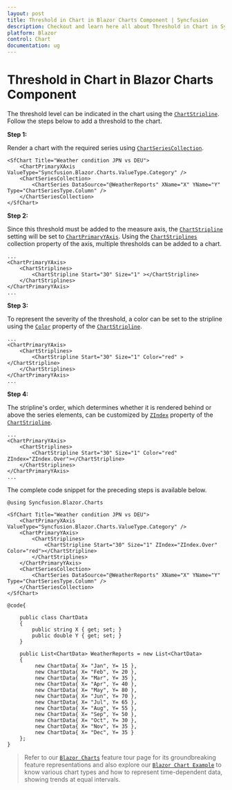 ```yaml
---
layout: post
title: Threshold in Chart in Blazor Charts Component | Syncfusion
description: Checkout and learn here all about Threshold in Chart in Syncfusion Blazor Charts component and more.
platform: Blazor
control: Chart
documentation: ug
---
```


<!-- markdownlint-disable MD036 -->

# Threshold in Chart in Blazor Charts Component

The threshold level can be indicated in the chart using the [`ChartStripline`](https://help.syncfusion.com/cr/blazor/Syncfusion.Blazor.Charts.ChartStripline.html). Follow the steps below to add a threshold to the chart.

**Step 1:**

Render a chart with the required series using [`ChartSeriesCollection`](https://help.syncfusion.com/cr/blazor/Syncfusion.Blazor.Charts.ChartSeriesCollection.html).

```cshtml
<SfChart Title="Weather condition JPN vs DEU">
    <ChartPrimaryXAxis ValueType="Syncfusion.Blazor.Charts.ValueType.Category" />
    <ChartSeriesCollection>
        <ChartSeries DataSource="@WeatherReports" XName="X" YName="Y" Type="ChartSeriesType.Column" />
    </ChartSeriesCollection>
</SfChart>
```

**Step 2:**

Since this threshold must be added to the measure axis, the [`ChartStripline`](https://help.syncfusion.com/cr/blazor/Syncfusion.Blazor.Charts.ChartStripline.html) setting will be set to [`ChartPrimaryYAxis`](https://help.syncfusion.com/cr/blazor/Syncfusion.Blazor.Charts.ChartPrimaryYAxis.html#properties).
Using the [`ChartStriplines`](https://help.syncfusion.com/cr/blazor/Syncfusion.Blazor.Charts.ChartStriplines.html) collection property of the axis, multiple thresholds can be added to a chart.

```cshtml
...
<ChartPrimaryYAxis>
    <ChartStriplines>
        <ChartStripline Start="30" Size="1" ></ChartStripline>
    </ChartStriplines>
</ChartPrimaryYAxis>
... 
```

**Step 3:**

To represent the severity of the threshold, a color can be set to the stripline using the [`Color`](https://help.syncfusion.com/cr/blazor/Syncfusion.Blazor.Charts.ChartCommonStripLines.html#Syncfusion_Blazor_Charts_ChartCommonStripLines_Color) property of the [`ChartStripline`](https://help.syncfusion.com/cr/blazor/Syncfusion.Blazor.Charts.ChartStripline.html). 

```cshtml
...
<ChartPrimaryYAxis>
    <ChartStriplines>
        <ChartStripline Start="30" Size="1" Color="red" ></ChartStripline>
    </ChartStriplines>
</ChartPrimaryYAxis>
... 
```

**Step 4:**

The stripline's order, which determines whether it is rendered behind or above the series elements, can be customized by [`ZIndex`](https://help.syncfusion.com/cr/blazor/Syncfusion.Blazor.Charts.ChartCommonStripLines.html#Syncfusion_Blazor_Charts_ChartCommonStripLines_ZIndex) property of the [`ChartStripline`](https://help.syncfusion.com/cr/blazor/Syncfusion.Blazor.Charts.ChartStripline.html). 

```cshtml
...
<ChartPrimaryYAxis>
    <ChartStriplines>
        <ChartStripline Start="30" Size="1" Color="red" ZIndex="ZIndex.Over"></ChartStripline>
    </ChartStriplines>
</ChartPrimaryYAxis>
... 
```

The complete code snippet for the preceding steps is available below.

```cshtml
@using Syncfusion.Blazor.Charts

<SfChart Title="Weather condition JPN vs DEU">
    <ChartPrimaryXAxis ValueType="Syncfusion.Blazor.Charts.ValueType.Category" />
    <ChartPrimaryYAxis>
        <ChartStriplines>
            <ChartStripline Start="30" Size="1" ZIndex="ZIndex.Over" Color="red"></ChartStripline>
        </ChartStriplines>
    </ChartPrimaryYAxis>
    <ChartSeriesCollection>
        <ChartSeries DataSource="@WeatherReports" XName="X" YName="Y" Type="ChartSeriesType.Column" />
    </ChartSeriesCollection>
</SfChart>

@code{

    public class ChartData
    {
        public string X { get; set; }
        public double Y { get; set; }
    }

    public List<ChartData> WeatherReports = new List<ChartData>
    {
         new ChartData{ X= "Jan", Y= 15 },
         new ChartData{ X= "Feb", Y= 20 },
         new ChartData{ X= "Mar", Y= 35 },
         new ChartData{ X= "Apr", Y= 40 },
         new ChartData{ X= "May", Y= 80 },
         new ChartData{ X= "Jun", Y= 70 },
         new ChartData{ X= "Jul", Y= 65 },
         new ChartData{ X= "Aug", Y= 55 },
         new ChartData{ X= "Sep", Y= 50 },
         new ChartData{ X= "Oct", Y= 30 },
         new ChartData{ X= "Nov", Y= 35 },
         new ChartData{ X= "Dec", Y= 35 }
    };
}
```

> Refer to our [`Blazor Charts`](https://www.syncfusion.com/blazor-components/blazor-charts) feature tour page for its groundbreaking feature representations and also explore our [`Blazor Chart Example`](https://blazor.syncfusion.com/demos/chart/line?theme=bootstrap4) to know various chart types and how to represent time-dependent data, showing trends at equal intervals.